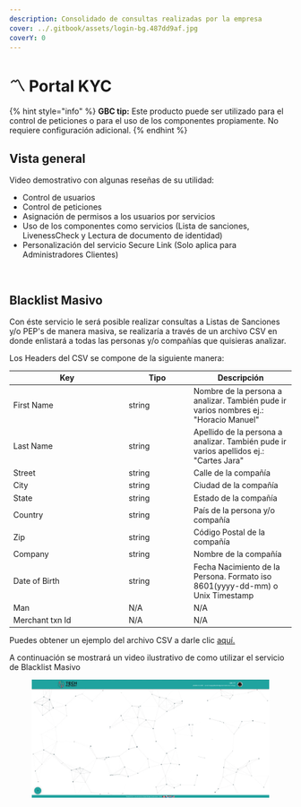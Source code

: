 ```yaml
---
description: Consolidado de consultas realizadas por la empresa
cover: ../.gitbook/assets/login-bg.487dd9af.jpg
coverY: 0
---
```


# 〽️ Portal KYC

{% hint style="info" %}
**GBC tip:** Este producto puede ser utilizado para el control de peticiones o para el uso de los componentes propiamente. No requiere configuración adicional.
{% endhint %}

## Vista general

Video demostrativo con algunas reseñas de su utilidad:

* Control de usuarios&#x20;
* Control de peticiones
* Asignación de permisos a los usuarios por servicios
* Uso de los componentes como  servicios (Lista de sanciones, LivenessCheck y Lectura de documento de identidad)
* Personalización del servicio Secure Link (Solo aplica para Administradores Clientes)

<figure><img src="../.gitbook/assets/1215.gif" alt=""><figcaption></figcaption></figure>



## Blacklist Masivo

Con éste servicio le será posible realizar consultas a Listas de Sanciones y/o PEP's de manera masiva, se realizaría a través de un archivo CSV en donde enlistará a todas las personas y/o compañías que quisieras analizar.

Los Headers del CSV se compone de la siguiente manera:

<table><thead><tr><th width="192">Key</th><th width="102">Tipo</th><th>Descripción</th></tr></thead><tbody><tr><td>First Name</td><td>string</td><td>Nombre de la persona a analizar. También pude ir varios nombres ej.: "Horacio Manuel"</td></tr><tr><td>Last Name</td><td>string</td><td>Apellido de la persona a analizar. También pude ir varios apellidos ej.: "Cartes Jara"</td></tr><tr><td>Street</td><td>string</td><td>Calle de la compañía</td></tr><tr><td>City</td><td>string</td><td>Ciudad de la compañía</td></tr><tr><td>State</td><td>string</td><td>Estado de la compañía</td></tr><tr><td>Country</td><td>string</td><td>País de la persona y/o compañía</td></tr><tr><td>Zip</td><td>string</td><td>Código Postal de la compañía</td></tr><tr><td>Company</td><td>string</td><td>Nombre de la compañía</td></tr><tr><td>Date of Birth</td><td>string</td><td>Fecha Nacimiento de la Persona. Formato iso 8601(yyyy-dd-mm) o Unix Timestamp</td></tr><tr><td>Man</td><td>N/A</td><td>N/A</td></tr><tr><td>Merchant txn Id</td><td>N/A</td><td>N/A</td></tr></tbody></table>

Puedes obtener un ejemplo del archivo CSV a darle clic [aquí.](https://drive.google.com/file/d/1lJZBDYSYs-yBAyV4gi0w0ruiCCa\_TJtz/view?usp=drive\_link)

A continuación se mostrará un video ilustrativo de como utilizar el servicio de Blacklist Masivo

<figure><img src="../.gitbook/assets/BlacklistBatch.gif" alt=""><figcaption></figcaption></figure>
